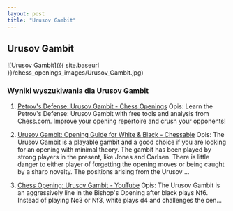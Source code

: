 ```yaml
---
layout: post
title: "Urusov Gambit"
---
```


## Urusov Gambit
![Urusov Gambit]({{ site.baseurl }}/chess_openings_images/Urusov_Gambit.jpg)

### Wyniki wyszukiwania dla Urusov Gambit
1. [Petrov's Defense: Urusov Gambit - Chess Openings](https://www.chess.com/openings/Petrovs-Defense-Urusov-Gambit)
   Opis: Learn the Petrov's Defense: Urusov Gambit with free tools and analysis from Chess.com. Improve your opening repertoire and crush your opponents!

2. [Urusov Gambit: Opening Guide for White & Black - Chessable](https://www.chessable.com/blog/urusov-gambit/)
   Opis: The Urusov Gambit is a playable gambit and a good choice if you are looking for an opening with minimal theory. The gambit has been played by strong players in the present, like Jones and Carlsen. There is little danger to either player of forgetting the opening moves or being caught by a sharp novelty. The positions arising from the Urusov ...

3. [Chess Opening: Urusov Gambit - YouTube](https://www.youtube.com/watch?v=aktRfAe1Uns)
   Opis: The Urusov Gambit is an aggressively line in the Bishop's Opening after black plays Nf6. Instead of playing Nc3 or Nf3, white plays d4 and challenges the cen...